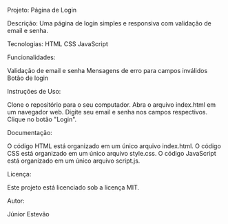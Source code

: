 Projeto: Página de Login

Descrição: Uma página de login simples e responsiva com validação de email e senha.

Tecnologias:
HTML
CSS
JavaScript

Funcionalidades:

Validação de email e senha
Mensagens de erro para campos inválidos
Botão de login

Instruções de Uso:

Clone o repositório para o seu computador.
Abra o arquivo index.html em um navegador web.
Digite seu email e senha nos campos respectivos.
Clique no botão "Login".

Documentação:

O código HTML está organizado em um único arquivo index.html.
O código CSS está organizado em um único arquivo style.css.
O código JavaScript está organizado em um único arquivo script.js.

Licença:

Este projeto está licenciado sob a licença MIT.

Autor:

Júnior Estevão
